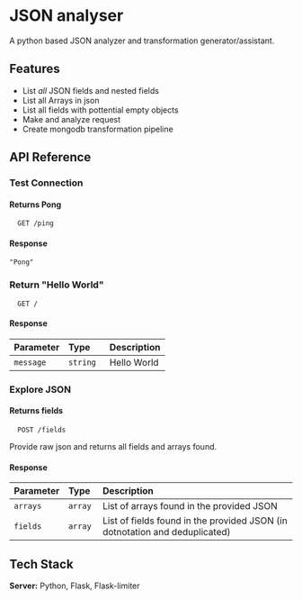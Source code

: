 
# JSON analyser

A python based JSON analyzer and transformation generator/assistant.
## Features

- List *all* JSON fields and nested fields
- List all Arrays in json
- List all fields with pottential empty objects
- Make and analyze request 
- Create mongodb transformation pipeline


## API Reference

### Test Connection

#### Returns Pong

```http
  GET /ping
```

#### Response
``
"Pong"
``

### Return "Hello World"

```http
  GET /
```

#### Response
| Parameter | Type     | Description                |
| :-------- | :------- | :------------------------- |
| `message ` | `string ` | Hello World|

### Explore JSON

#### Returns fields

```http
  POST /fields
```
Provide raw json and returns all fields and arrays found.

#### Response
| Parameter | Type     | Description                |
| :-------- | :------- | :------------------------- |
| `arrays ` | `array ` | List of arrays found in the provided JSON|
| `fields ` | `array ` | List of fields found in the provided JSON (in dotnotation and deduplicated)|


## Tech Stack


**Server:** Python, Flask, Flask-limiter


